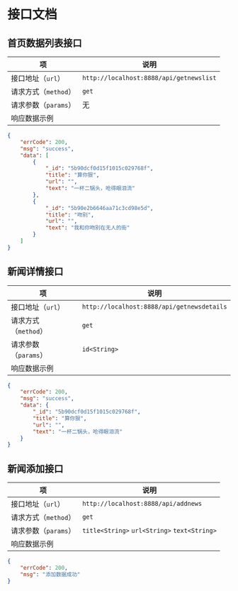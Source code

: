 # 接口文档

## 首页数据列表接口
|项|说明|
|--|--|
|接口地址（`url`）|`http://localhost:8888/api/getnewslist`|
|请求方式（`method`）|`get`|
|请求参数（`params`）|无|
|响应数据示例||

```json
{
    "errCode": 200,
    "msg": "success",
    "data": [
        {
            "_id": "5b90dcf0d15f1015c029768f",
            "title": "算你狠",
            "url": "",
            "text": "一杯二锅头，呛得眼泪流"
        },
        {
            "_id": "5b90e2b6646aa71c3cd98e5d",
            "title": "吻别",
            "url": "",
            "text": "我和你吻别在无人的街"
        }
    ]
}
```

## 新闻详情接口
|项|说明|
|--|--|
|接口地址（`url`）|`http://localhost:8888/api/getnewsdetails`|
|请求方式（`method`）|`get`|
|请求参数（`params`）|`id<String>`|
|响应数据示例||

```json
{
    "errCode": 200,
    "msg": "success",
    "data": {
        "_id": "5b90dcf0d15f1015c029768f",
        "title": "算你狠",
        "url": "",
        "text": "一杯二锅头，呛得眼泪流"
    }
}
```

## 新闻添加接口
|项|说明|
|--|--|
|接口地址（`url`）|`http://localhost:8888/api/addnews`|
|请求方式（`method`）|`get`|
|请求参数（`params`）|`title<String>` `url<String>` `text<String>`|
|响应数据示例||

```json
{
    "errCode": 200,
    "msg": "添加数据成功"
}
```